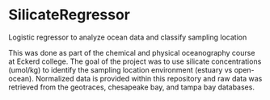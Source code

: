 # SilicateRegressor
Logistic regressor to analyze ocean data and classify sampling location

This was done as part of the chemical and physical oceanography course at Eckerd college. The goal of the project was to use silicate concentrations (umol/kg) to identify the sampling location environment (estuary vs open-ocean). Normalized data is provided within this repository and raw data was retrieved from the geotraces, chesapeake bay, and tampa bay databases.
